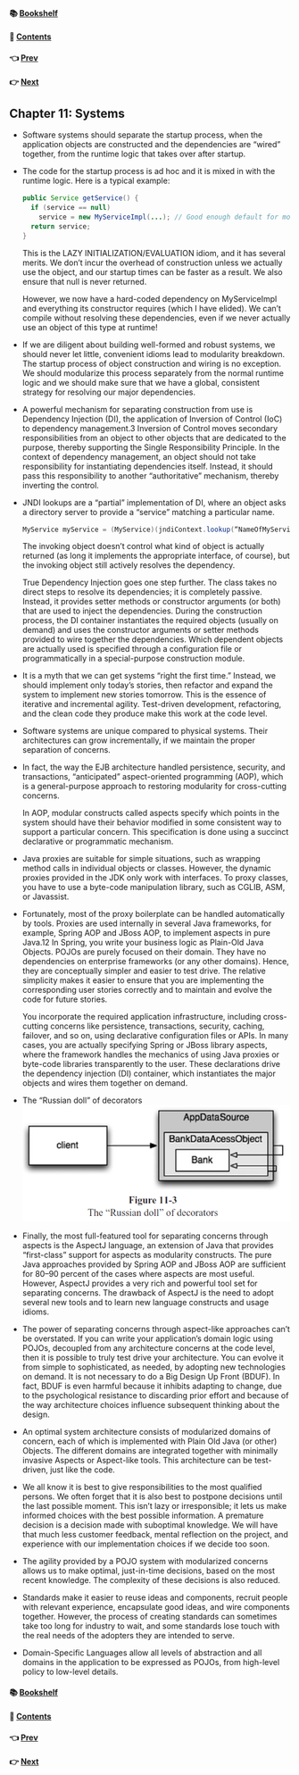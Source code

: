 #### &#x1F4DA; [Bookshelf](../)
#### &#x1F4DC; [Contents](./README.md#contents)
#### &#x1F448; [Prev](./Ch10_Classes.md)
#### &#x1F449; [Next](./Ch12_Emergence.md)

## Chapter 11: Systems

- Software systems should separate the startup process, when the application objects are constructed and the dependencies are “wired” together, from the runtime logic that takes over after startup.

- The code for the startup process is ad hoc and it is mixed in with the runtime logic. Here is a typical example:

  ```java
  public Service getService() {
    if (service == null)
      service = new MyServiceImpl(...); // Good enough default for most cases?
    return service;
  }
  ```

	This is the LAZY INITIALIZATION/EVALUATION idiom, and it has several merits. We don’t incur the overhead of construction unless we actually use the object, and our startup times can be faster as a result. We also ensure that null is never returned.

	However, we now have a hard-coded dependency on MyServiceImpl and everything its constructor requires (which I have elided). We can’t compile without resolving these dependencies, even if we never actually use an object of this type at runtime!

- If we are diligent about building well-formed and robust systems, we should never let little, convenient idioms lead to modularity breakdown. The startup process of object construction and wiring is no exception. We should modularize this process separately from the normal runtime logic and we should make sure that we have a global, consistent strategy for resolving our major dependencies.

- A powerful mechanism for separating construction from use is Dependency Injection (DI), the application of Inversion of Control (IoC) to dependency management.3 Inversion of Control moves secondary responsibilities from an object to other objects that are dedicated to the purpose, thereby supporting the Single Responsibility Principle. In the context of dependency management, an object should not take responsibility for instantiating dependencies itself. Instead, it should pass this responsibility to another “authoritative” mechanism, thereby inverting the control.

- JNDI lookups are a “partial” implementation of DI, where an object asks a directory server to provide a “service” matching a particular name.

  ```java
  MyService myService = (MyService)(jndiContext.lookup(“NameOfMyService”));
  ```

	The invoking object doesn’t control what kind of object is actually returned (as long it implements the appropriate interface, of course), but the invoking object still actively resolves the dependency.

	True Dependency Injection goes one step further. The class takes no direct steps to resolve its dependencies; it is completely passive. Instead, it provides setter methods or constructor arguments (or both) that are used to inject the dependencies. During the construction process, the DI container instantiates the required objects (usually on demand) and uses the constructor arguments or setter methods provided to wire together the dependencies. Which dependent objects are actually used is specified through a configuration file or programmatically in a special-purpose construction module.

- It is a myth that we can get systems “right the first time.” Instead, we should implement only today’s stories, then refactor and expand the system to implement new stories tomorrow. This is the essence of iterative and incremental agility. Test-driven development, refactoring, and the clean code they produce make this work at the code level.

- Software systems are unique compared to physical systems. Their architectures can grow incrementally, if we maintain the proper separation of concerns.

- In fact, the way the EJB architecture handled persistence, security, and transactions, “anticipated” aspect-oriented programming (AOP), which is a general-purpose approach to restoring modularity for cross-cutting concerns.

	In AOP, modular constructs called aspects specify which points in the system should have their behavior modified in some consistent way to support a particular concern. This specification is done using a succinct declarative or programmatic mechanism.

- Java proxies are suitable for simple situations, such as wrapping method calls in individual objects or classes. However, the dynamic proxies provided in the JDK only work with interfaces. To proxy classes, you have to use a byte-code manipulation library, such as CGLIB, ASM, or Javassist.

- Fortunately, most of the proxy boilerplate can be handled automatically by tools. Proxies are used internally in several Java frameworks, for example, Spring AOP and JBoss AOP, to implement aspects in pure Java.12 In Spring, you write your business logic as Plain-Old Java Objects. POJOs are purely focused on their domain. They have no dependencies on enterprise frameworks (or any other domains). Hence, they are conceptually simpler and easier to test drive. The relative simplicity makes it easier to ensure that you are implementing the corresponding user stories correctly and to maintain and evolve the code for future stories.

	You incorporate the required application infrastructure, including cross-cutting concerns like persistence, transactions, security, caching, failover, and so on, using declarative configuration files or APIs. In many cases, you are actually specifying Spring or JBoss library aspects, where the framework handles the mechanics of using Java proxies or byte-code libraries transparently to the user. These declarations drive the dependency injection (DI) container, which instantiates the major objects and wires them together on demand.

- The “Russian doll” of decorators  
![alt text](res/fig_11_1_The_Russian_doll_of_decorators.PNG)  

- Finally, the most full-featured tool for separating concerns through aspects is the AspectJ language, an extension of Java that provides “first-class” support for aspects as modularity constructs. The pure Java approaches provided by Spring AOP and JBoss AOP are sufficient for 80–90 percent of the cases where aspects are most useful. However, AspectJ provides a very rich and powerful tool set for separating concerns. The drawback of AspectJ is the need to adopt several new tools and to learn new language constructs and usage idioms.

- The power of separating concerns through aspect-like approaches can’t be overstated. If you can write your application’s domain logic using POJOs, decoupled from any architecture concerns at the code level, then it is possible to truly test drive your architecture. You can evolve it from simple to sophisticated, as needed, by adopting new technologies on demand. It is not necessary to do a Big Design Up Front (BDUF). In fact, BDUF is even harmful because it inhibits adapting to change, due to the psychological resistance to discarding prior effort and because of the way architecture choices influence subsequent thinking about the design.

- An optimal system architecture consists of modularized domains of concern, each of which is implemented with Plain Old Java (or other) Objects. The different domains are integrated together with minimally invasive Aspects or Aspect-like tools. This architecture can be test-driven, just like the code.

- We all know it is best to give responsibilities to the most qualified persons. We often forget that it is also best to postpone decisions until the last possible moment. This isn’t lazy or irresponsible; it lets us make informed choices with the best possible information. A premature decision is a decision made with suboptimal knowledge. We will have that much less customer feedback, mental reflection on the project, and experience with our implementation choices if we decide too soon.

- The agility provided by a POJO system with modularized concerns allows us to make optimal, just-in-time decisions, based on the most recent knowledge. The complexity of these decisions is also reduced.

- Standards make it easier to reuse ideas and components, recruit people with relevant experience, encapsulate good ideas, and wire components together. However, the process of creating standards can sometimes take too long for industry to wait, and some standards lose touch with the real needs of the adopters they are intended to serve.

- Domain-Specific Languages allow all levels of abstraction and all domains in the application to be expressed as POJOs, from high-level policy to low-level details.

#### &#x1F4DA; [Bookshelf](../)
#### &#x1F4DC; [Contents](./README.md#contents)
#### &#x1F448; [Prev](./Ch10_Classes.md)
#### &#x1F449; [Next](./Ch12_Emergence.md)